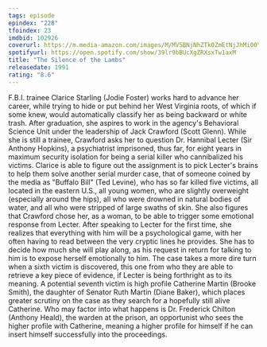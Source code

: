 ```yaml
---
tags: episode
epindex: "228"
tfoindex: 23
imdbid: 102926
coverurl: https://m.media-amazon.com/images/M/MV5BNjNhZTk0ZmEtNjJhMi00YzFlLWE1MmEtYzM1M2ZmMGMwMTU4XkEyXkFqcGdeQXVyNjU0OTQ0OTY@._V1_SY300_CR0,0,202,300_.jpg
spotifyurl: https://open.spotify.com/show/39lr9bBUcXgZRXsxTw1axM
title: "The Silence of the Lambs"
releasedate: 1991
rating: "8.6"
---
```


F.B.I. trainee Clarice Starling (Jodie Foster) works hard to advance her career, while trying to hide or put behind her West Virginia roots, of which if some knew, would automatically classify her as being backward or white trash. After graduation, she aspires to work in the agency's Behavioral Science Unit under the leadership of Jack Crawford (Scott Glenn). While she is still a trainee, Crawford asks her to question Dr. Hannibal Lecter (Sir Anthony Hopkins), a psychiatrist imprisoned, thus far, for eight years in maximum security isolation for being a serial killer who cannibalized his victims. Clarice is able to figure out the assignment is to pick Lecter's brains to help them solve another serial murder case, that of someone coined by the media as "Buffalo Bill" (Ted Levine), who has so far killed five victims, all located in the eastern U.S., all young women, who are slightly overweight (especially around the hips), all who were drowned in natural bodies of water, and all who were stripped of large swaths of skin. She also figures that Crawford chose her, as a woman, to be able to trigger some emotional response from Lecter. After speaking to Lecter for the first time, she realizes that everything with him will be a psychological game, with her often having to read between the very cryptic lines he provides. She has to decide how much she will play along, as his request in return for talking to him is to expose herself emotionally to him. The case takes a more dire turn when a sixth victim is discovered, this one from who they are able to retrieve a key piece of evidence, if Lecter is being forthright as to its meaning. A potential seventh victim is high profile Catherine Martin (Brooke Smith), the daughter of Senator Ruth Martin (Diane Baker), which places greater scrutiny on the case as they search for a hopefully still alive Catherine. Who may factor into what happens is Dr. Frederick Chilton (Anthony Heald), the warden at the prison, an opportunist who sees the higher profile with Catherine, meaning a higher profile for himself if he can insert himself successfully into the proceedings.